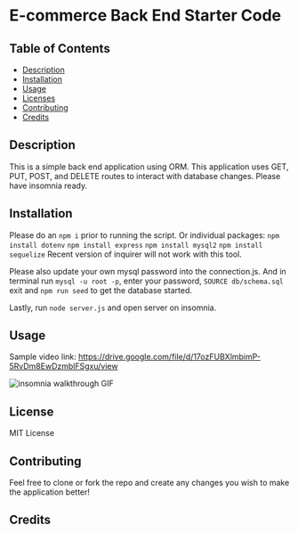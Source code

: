 # E-commerce Back End Starter Code

## Table of Contents
  * [Description](#description)
  * [Installation](#installation)
  * [Usage](#usage)
  * [Licenses](#license)
  * [Contributing](#contributing)
  * [Credits](#credits)
    
## Description
This is a simple back end application using ORM. This application uses GET, PUT, POST, and DELETE routes to interact with database changes. Please have insomnia ready.

## Installation
Please do an `npm i` prior to running the script.
Or individual packages:
`npm install dotenv`
`npm install express`
`npm install mysql2`
`npm install sequelize`
Recent version of inquirer will not work with this tool.

Please also update your own mysql password into the connection.js. And in terminal run `mysql -u root -p`, enter your password, `SOURCE db/schema.sql` exit and `npm run seed` to get the database started.

Lastly, run `node server.js` and open server on insomnia.

## Usage
Sample video link: https://drive.google.com/file/d/17ozFUBXlmbimP-5RvDm8EwDzmblFSgxu/view

![insomnia walkthrough GIF]()

## License
MIT License

## Contributing
Feel free to clone or fork the repo and create any changes you wish to make the application better!

## Credits